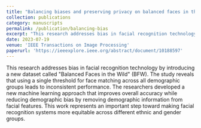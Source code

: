 ```yaml
---
title: "Balancing biases and preserving privacy on balanced faces in the wild"
collection: publications
category: manuscripts
permalink: /publication/balancing-bias
excerpt: "This research addresses bias in facial recognition technology by introducing a new dataset called 'Balanced Faces in the Wild' (BFW). The study reveals that using a single threshold for face matching across all demographic groups leads to inconsistent performance."
date: 2023-07-19
venue: 'IEEE Transactions on Image Processing'
paperurl: 'https://ieeexplore.ieee.org/abstract/document/10188597'
---
```


This research addresses bias in facial recognition technology by introducing a new dataset called "Balanced Faces in the Wild" (BFW). The study reveals that using a single threshold for face matching across all demographic groups leads to inconsistent performance. The researchers developed a new machine learning approach that improves overall accuracy while reducing demographic bias by removing demographic information from facial features. This work represents an important step toward making facial recognition systems more equitable across different ethnic and gender groups.